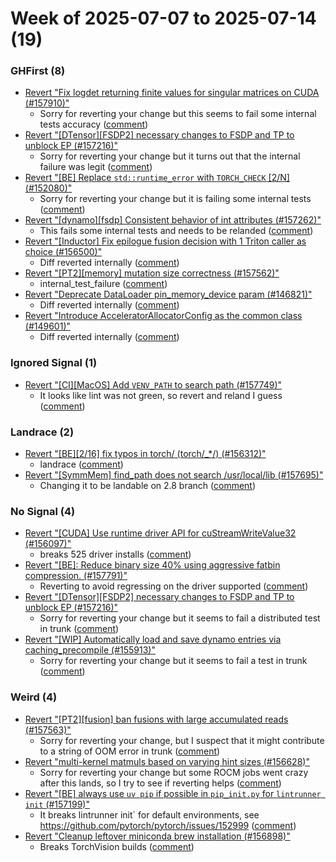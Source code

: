 # Week of 2025-07-07 to 2025-07-14 (19)

### GHFirst (8)

- [Revert "Fix logdet returning finite values for singular matrices on CUDA  (#157910)"](https://github.com/pytorch/pytorch/commit/7444debaca7de16b2cf71d0cd82dc8998c3a73c4)
  - Sorry for reverting your change but this seems to fail some internal tests accuracy ([comment](https://github.com/pytorch/pytorch/pull/157910#issuecomment-3064368647))
- [Revert "[DTensor][FSDP2] necessary changes to FSDP and TP to unblock EP (#157216)"](https://github.com/pytorch/pytorch/commit/92ee5bd9f6bef38b3e3e81a37f4d5374395aeb40)
  - Sorry for reverting your change but it turns out that the internal failure was legit ([comment](https://github.com/pytorch/pytorch/pull/157216#issuecomment-3063075001))
- [Revert "[BE] Replace `std::runtime_error` with `TORCH_CHECK` [2/N] (#152080)"](https://github.com/pytorch/pytorch/commit/ecd73c58eeaf7e919316f9b9596f8c677af96c66)
  - Sorry for reverting your change but it is failing some internal tests ([comment](https://github.com/pytorch/pytorch/pull/152080#issuecomment-3060337857))
- [Revert "[dynamo][fsdp] Consistent behavior of int attributes (#157262)"](https://github.com/pytorch/pytorch/commit/e517066f41342f0f01043121dcb8ac6b235ee40c)
  - This fails some internal tests and needs to be relanded ([comment](https://github.com/pytorch/pytorch/pull/157262#issuecomment-3059463896))
- [Revert "[Inductor] Fix epilogue fusion decision with 1 Triton caller as choice (#156500)"](https://github.com/pytorch/pytorch/commit/dfa2649434f539d7580d38f08890176e73d45158)
  - Diff reverted internally ([comment](https://github.com/pytorch/pytorch/pull/156500#issuecomment-3053680762))
- [Revert "[PT2][memory] mutation size correctness (#157562)"](https://github.com/pytorch/pytorch/commit/6defd5084e3fd330561095252c30ea50efa8e0ca)
  - internal_test_failure ([comment](https://github.com/pytorch/pytorch/pull/157562#issuecomment-3053115025))
- [Revert "Deprecate DataLoader pin_memory_device param (#146821)"](https://github.com/pytorch/pytorch/commit/b83d8827bcd63501d7298267d94d103bf591c6c2)
  - Diff reverted internally ([comment](https://github.com/pytorch/pytorch/pull/146821#issuecomment-3052093902))
- [Revert "Introduce AcceleratorAllocatorConfig as the common class (#149601)"](https://github.com/pytorch/pytorch/commit/86251eff4069c468efebdb481dd18fe8d42856f0)
  - Diff reverted internally ([comment](https://github.com/pytorch/pytorch/pull/149601#issuecomment-3050628047))

### Ignored Signal (1)

- [Revert "[CI][MacOS] Add `VENV_PATH` to search path (#157749)"](https://github.com/pytorch/pytorch/commit/30a1cc11a47e63c4612ac862f1f2d984ab4dbf24)
  - It looks like lint was not green, so revert and reland I guess ([comment](https://github.com/pytorch/pytorch/pull/157749#issuecomment-3047032909))

### Landrace (2)

- [Revert "[BE][2/16] fix typos in torch/ (torch/_*/) (#156312)"](https://github.com/pytorch/pytorch/commit/e15f4248ad2797539f1bf965bd0a3500b8ed15ed)
  - landrace ([comment](https://github.com/pytorch/pytorch/pull/156312#issuecomment-3064672250))
- [Revert "[SymmMem] find_path does not search /usr/local/lib (#157695)"](https://github.com/pytorch/pytorch/commit/19a01382bc623cf30cdfa7215e47a6b69d8598ff)
  - Changing it to be landable on 2.8 branch ([comment](https://github.com/pytorch/pytorch/pull/157695#issuecomment-3047020152))

### No Signal (4)

- [Revert "[CUDA] Use runtime driver API for cuStreamWriteValue32 (#156097)"](https://github.com/pytorch/pytorch/commit/702a304b0785d2dfe3d9bd4eed535c38e969818d)
  - breaks 525 driver installs ([comment](https://github.com/pytorch/pytorch/pull/156097#issuecomment-3063742807))
- [Revert "[BE]: Reduce binary size 40% using aggressive fatbin compression. (#157791)"](https://github.com/pytorch/pytorch/commit/493bd625e252dea02e871346beaa49745b4b2663)
  - Reverting to avoid regressing on the driver supported ([comment](https://github.com/pytorch/pytorch/pull/157791#issuecomment-3058091176))
- [Revert "[DTensor][FSDP2] necessary changes to FSDP and TP to unblock EP (#157216)"](https://github.com/pytorch/pytorch/commit/2e14069081172faf9a51bd34c1e0b85dbf39cb4b)
  - Sorry for reverting your change but it seems to fail a distributed test in trunk ([comment](https://github.com/pytorch/pytorch/pull/157216#issuecomment-3050258896))
- [Revert "[WIP] Automatically load and save dynamo entries via caching_precompile (#155913)"](https://github.com/pytorch/pytorch/commit/ae1094b72b7db368f292ed6033de5b495dcdc878)
  - Sorry for reverting your change but it seems to fail a test in trunk ([comment](https://github.com/pytorch/pytorch/pull/155913#issuecomment-3045914878))

### Weird (4)

- [Revert "[PT2][fusion] ban fusions with large accumulated reads (#157563)"](https://github.com/pytorch/pytorch/commit/e90148c91d3b8a759db558374c8539e47338926b)
  - Sorry for reverting your change, but I suspect that it might contribute to a string of OOM error in trunk ([comment](https://github.com/pytorch/pytorch/pull/157563#issuecomment-3064678929))
- [Revert "multi-kernel matmuls based on varying hint sizes (#156628)"](https://github.com/pytorch/pytorch/commit/9c189ed29a2cfa08ff357cb5042ff8c34f07d668)
  - Sorry for reverting your change but some ROCM jobs went crazy after this lands, so I try to see if reverting helps ([comment](https://github.com/pytorch/pytorch/pull/156628#issuecomment-3064617123))
- [Revert "[BE] always use `uv pip` if possible in `pip_init.py` for `lintrunner init` (#157199)"](https://github.com/pytorch/pytorch/commit/cb711c8fa04673d3490306e2b14539ab7dca3c23)
  - It breaks lintrunner init` for default environments, see https://github.com/pytorch/pytorch/issues/152999 ([comment](https://github.com/pytorch/pytorch/pull/157199#issuecomment-3053279711))
- [Revert "Cleanup leftover miniconda brew installation (#156898)"](https://github.com/pytorch/pytorch/commit/76fe88fa56c8aac7377127fb5553de94e16e9070)
  - Breaks TorchVision builds ([comment](https://github.com/pytorch/pytorch/pull/156898#issuecomment-3049281232))

